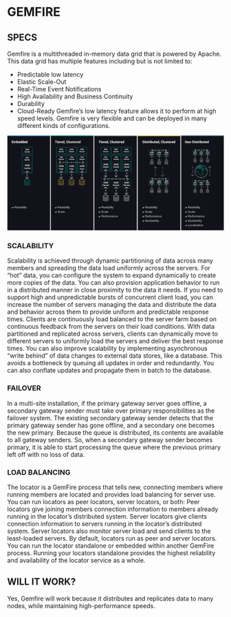 # GEMFIRE

## SPECS
Gemfire is a multithreaded in-memory data grid that is powered by Apache. This data grid has multiple features including but is not limited to:		
- Predictable low latency
- Elastic Scale-Out
- Real-Time Event Notifications
- High Availability and Business Continuity
- Durability
- Cloud-Ready
Gemfire’s low latency feature allows it to perform at high speed levels.
Gemfire is very flexible and can be deployed in many different kinds of configurations.

![Gemfire/Geode Topology](/figures/figure10.png?raw=true)

### SCALABILITY
Scalability is achieved through dynamic partitioning of data across many members and spreading the data load uniformly across the servers. For “hot” data, you can configure the system to expand dynamically to create more copies of the data. You can also provision application behavior to run in a distributed manner in close proximity to the data it needs. If you need to support high and unpredictable bursts of concurrent client load, you can increase the number of servers managing the data and distribute the data and behavior across them to provide uniform and predictable response times. Clients are continuously load balanced to the server farm based on continuous feedback from the servers on their load conditions. With data partitioned and replicated across servers, clients can dynamically move to different servers to uniformly load the servers and deliver the best response times. You can also improve scalability by implementing asynchronous “write behind” of data changes to external data stores, like a database. This avoids a bottleneck by queuing all updates in order and redundantly. You can also conflate updates and propagate them in batch to the database.

### FAILOVER
In a multi-site installation, if the primary gateway server goes offline, a secondary gateway sender must take over primary responsibilities as the failover system. The existing secondary gateway sender detects that the primary gateway sender has gone offline, and a secondary one becomes the new primary. Because the queue is distributed, its contents are available to all gateway senders. So, when a secondary gateway sender becomes primary, it is able to start processing the queue where the previous primary left off with no loss of data.

### LOAD BALANCING
The locator is a GemFire process that tells new, connecting members where running members are located and provides load balancing for server use. You can run locators as peer locators, server locators, or both: Peer locators give joining members connection information to members already running in the locator’s distributed system. Server locators give clients connection information to servers running in the locator’s distributed system. Server locators also monitor server load and send clients to the least-loaded servers. By default, locators run as peer and server locators. You can run the locator standalone or embedded within another GemFire process. Running your locators standalone provides the highest reliability and availability of the locator service as a whole.

## WILL IT WORK?
Yes, Gemfire will work because it distributes and replicates data to many nodes, while maintaining high-performance speeds.
